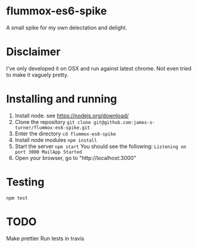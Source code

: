 # flummox-es6-spike
A small spike for my own delectation and delight.

# Disclaimer
I've only developed it on OSX and run against latest chrome.
Not even tried to make it vaguely pretty.

# Installing and running
1. Install node. see https://nodejs.org/download/
2. Clone the repository
`git clone git@github.com:james-s-turner/flummox-es6-spike.git`
3. Enter the directory
`cd flummox-es6-spike`
4. Install node modules `npm install`
6. Start the server
`npm start`
You should see the following:
`
Listening on port 3000
MailApp Started
`
7. Open your browser, go to "http://localhost:3000"

# Testing
`npm test`

# TODO
Make prettier
Run tests in travis

